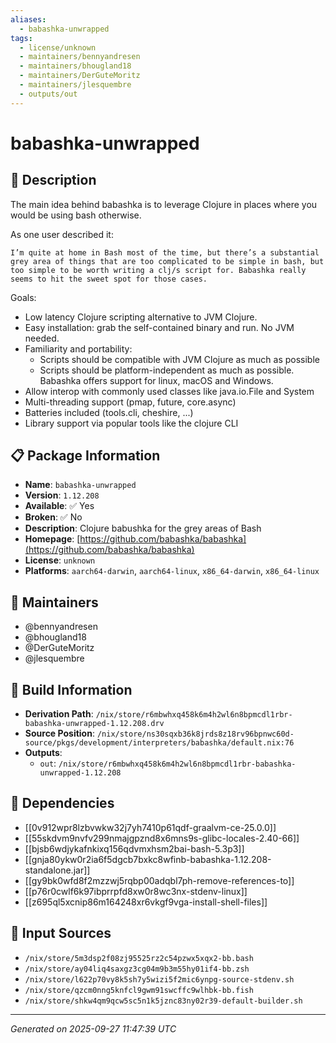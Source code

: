 ```yaml
---
aliases:
  - babashka-unwrapped
tags:
  - license/unknown
  - maintainers/bennyandresen
  - maintainers/bhougland18
  - maintainers/DerGuteMoritz
  - maintainers/jlesquembre
  - outputs/out
---
```


# babashka-unwrapped

## 📝 Description

The main idea behind babashka is to leverage Clojure in places where you
would be using bash otherwise.

As one user described it:

    I’m quite at home in Bash most of the time, but there’s a substantial
    grey area of things that are too complicated to be simple in bash, but
    too simple to be worth writing a clj/s script for. Babashka really
    seems to hit the sweet spot for those cases.

Goals:

- Low latency Clojure scripting alternative to JVM Clojure.
- Easy installation: grab the self-contained binary and run. No JVM needed.
- Familiarity and portability:
  - Scripts should be compatible with JVM Clojure as much as possible
  - Scripts should be platform-independent as much as possible. Babashka
    offers support for linux, macOS and Windows.
- Allow interop with commonly used classes like java.io.File and System
- Multi-threading support (pmap, future, core.async)
- Batteries included (tools.cli, cheshire, ...)
- Library support via popular tools like the clojure CLI


## 📋 Package Information

- **Name**: `babashka-unwrapped`
- **Version**: `1.12.208`
- **Available**: ✅ Yes
- **Broken**: ✅ No
- **Description**: Clojure babushka for the grey areas of Bash
- **Homepage**: [https://github.com/babashka/babashka](https://github.com/babashka/babashka)
- **License**: `unknown`
- **Platforms**: `aarch64-darwin`, `aarch64-linux`, `x86_64-darwin`, `x86_64-linux`
## 👥 Maintainers

- @bennyandresen
- @bhougland18
- @DerGuteMoritz
- @jlesquembre


## 🔧 Build Information

- **Derivation Path**: `/nix/store/r6mbwhxq458k6m4h2wl6n8bpmcdl1rbr-babashka-unwrapped-1.12.208.drv`
- **Source Position**: `/nix/store/ns30sqxb36k8jrds8z18rv96bpnwc60d-source/pkgs/development/interpreters/babashka/default.nix:76`
- **Outputs**:
  - `out`:  `/nix/store/r6mbwhxq458k6m4h2wl6n8bpmcdl1rbr-babashka-unwrapped-1.12.208`

## 🔗 Dependencies

- [[0v912wpr8lzbvwkw32j7yh7410p61qdf-graalvm-ce-25.0.0]]
- [[55skdvm9nvfv299nmajgpznd8x6mns9s-glibc-locales-2.40-66]]
- [[bjsb6wdjykafnkixq156qdvmxhsm2bai-bash-5.3p3]]
- [[gnja80ykw0r2ia6f5dgcb7bxkc8wfinb-babashka-1.12.208-standalone.jar]]
- [[gy9bk0wfd8f2mzzwj5rqbp00adqbl7ph-remove-references-to]]
- [[p76r0cwlf6k97ibprrpfd8xw0r8wc3nx-stdenv-linux]]
- [[z695ql5xcnip86m164248xr6vkgf9vga-install-shell-files]]

## 📁 Input Sources

- `/nix/store/5m3dsp2f08zj95525rz2c54pzwx5xqx2-bb.bash`
- `/nix/store/ay04liq4saxgz3cg04m9b3m55hy01if4-bb.zsh`
- `/nix/store/l622p70vy8k5sh7y5wizi5f2mic6ynpg-source-stdenv.sh`
- `/nix/store/qzcm0nng5knfcl9gwm91swcffc9wlhbk-bb.fish`
- `/nix/store/shkw4qm9qcw5sc5n1k5jznc83ny02r39-default-builder.sh`

---
*Generated on 2025-09-27 11:47:39 UTC*
